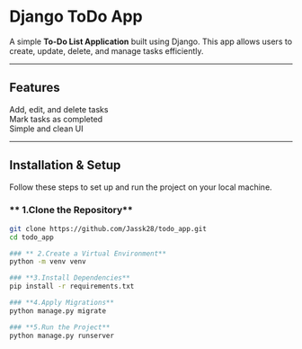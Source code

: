 # Django ToDo App 

A simple **To-Do List Application** built using Django. This app allows users to create, update, delete, and manage tasks efficiently.

---

##  Features
 Add, edit, and delete tasks  
 Mark tasks as completed  
 Simple and clean UI  

---

##  Installation & Setup

Follow these steps to set up and run the project on your local machine.


### ** 1.Clone the Repository**


```bash
git clone https://github.com/Jassk28/todo_app.git
cd todo_app

### ** 2.Create a Virtual Environment**
python -m venv venv

### **3.Install Dependencies**
pip install -r requirements.txt

### **4.Apply Migrations**
python manage.py migrate

### **5.Run the Project**
python manage.py runserver

